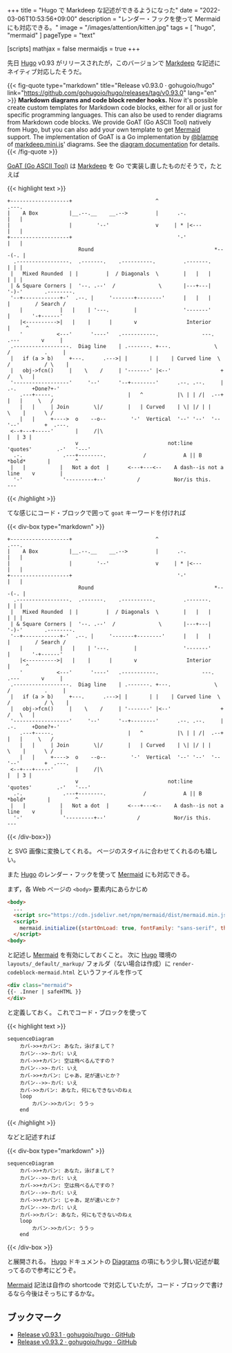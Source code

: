+++
title = "Hugo で Markdeep な記述ができるようになった"
date =  "2022-03-06T10:53:56+09:00"
description = "レンダー・フックを使って Mermaid にも対応できる。"
image = "/images/attention/kitten.jpg"
tags = [ "hugo", "mermaid" ]
pageType = "text"

[scripts]
  mathjax = false
  mermaidjs = true
+++

先日 [Hugo] v0.93 がリリースされたが，このバージョンで [Markdeep] な記述にネイティブ対応したそうだ。

{{< fig-quote type="markdown" title="Release v0.93.0 · gohugoio/hugo" link="https://github.com/gohugoio/hugo/releases/tag/v0.93.0" lang="en" >}}
**Markdown diagrams and code block render hooks.** Now it's possible create custom templates for Markdown code blocks, either for all or just for specific programming languages. This can also be used to render diagrams from Markdown code blocks. We provide GoAT (Go ASCII Tool) natively from Hugo, but you can also add your own template to get [Mermaid](https://github.blog/2022-02-14-include-diagrams-markdown-files-mermaid/) support. The implementation of GoAT is a Go implementation by [@blampe](https://github.com/gohugoio/hugo/releases/tag/v0.93.0) of [markdeep.mini.js](https://github.com/gohugoio/hugo/releases/tag/v0.93.0)' diagrams. See the [diagram documentation](https://gohugo.io/content-management/diagrams/) for details.
{{< /fig-quote >}}

[GoAT (Go ASCII Tool)][GoAT] は [Markdeep] を Go で実装し直したものだそうで，たとえば

{{< highlight text >}}
```goat
+-------------------+                           ^                      .---.
|    A Box          |__.--.__    __.-->         |      .-.             |   |
|                   |        '--'               v     | * |<---        |   |
+-------------------+                                  '-'             |   |
                       Round                                       *---(-. |
  .-----------------.  .-------.    .----------.         .-------.     | | |
 |   Mixed Rounded  | |         |  / Diagonals  \        |   |   |     | | |
 | & Square Corners |  '--. .--'  /              \       |---+---|     '-)-'       .--------.
 '--+------------+-'  .--. |     '-------+--------'      |   |   |       |        / Search /
    |            |   |    | '---.        |               '-------'       |       '-+------'
    |<---------->|   |    |      |       v                Interior                 |     ^
    '           <---'      '----'   .-----------.              ---.     .---       v     |
 .------------------.  Diag line    | .-------. +---.              \   /           .     |
 |   if (a > b)     +---.      .--->| |       | |    | Curved line  \ /           / \    |
 |   obj->fcn()     |    \    /     | '-------' |<--'                +           /   \   |
 '------------------'     '--'      '--+--------'      .--. .--.     |  .-.     +Done?+-'
    .---+-----.                        |   ^           |\ | | /|  .--+ |   |     \   /
    |   |     | Join        \|/        |   | Curved    | \| |/ | |    \    |      \ /
    |   |     +---->  o    --o--        '-'  Vertical  '--' '--'  '--  '--'        +  .---.
 <--+---+-----'       |     /|\                                                    |  | 3 |
                      v                             not:line    'quotes'        .-'   '---'
  .-.             .---+--------.            /            A || B   *bold*       |        ^
 |   |           |   Not a dot  |      <---+---<--    A dash--is not a line    v        |
  '-'             '---------+--'          /           Nor/is this.            ---
```
{{< /highlight >}}

てな感じにコード・ブロックで囲って `goat` キーワードを付ければ

{{< div-box type="markdown" >}}
```goat
+-------------------+                           ^                      .---.
|    A Box          |__.--.__    __.-->         |      .-.             |   |
|                   |        '--'               v     | * |<---        |   |
+-------------------+                                  '-'             |   |
                       Round                                       *---(-. |
  .-----------------.  .-------.    .----------.         .-------.     | | |
 |   Mixed Rounded  | |         |  / Diagonals  \        |   |   |     | | |
 | & Square Corners |  '--. .--'  /              \       |---+---|     '-)-'       .--------.
 '--+------------+-'  .--. |     '-------+--------'      |   |   |       |        / Search /
    |            |   |    | '---.        |               '-------'       |       '-+------'
    |<---------->|   |    |      |       v                Interior                 |     ^
    '           <---'      '----'   .-----------.              ---.     .---       v     |
 .------------------.  Diag line    | .-------. +---.              \   /           .     |
 |   if (a > b)     +---.      .--->| |       | |    | Curved line  \ /           / \    |
 |   obj->fcn()     |    \    /     | '-------' |<--'                +           /   \   |
 '------------------'     '--'      '--+--------'      .--. .--.     |  .-.     +Done?+-'
    .---+-----.                        |   ^           |\ | | /|  .--+ |   |     \   /
    |   |     | Join        \|/        |   | Curved    | \| |/ | |    \    |      \ /
    |   |     +---->  o    --o--        '-'  Vertical  '--' '--'  '--  '--'        +  .---.
 <--+---+-----'       |     /|\                                                    |  | 3 |
                      v                             not:line    'quotes'        .-'   '---'
  .-.             .---+--------.            /            A || B   *bold*       |        ^
 |   |           |   Not a dot  |      <---+---<--    A dash--is not a line    v        |
  '-'             '---------+--'          /           Nor/is this.            ---
```
{{< /div-box>}}


と SVG 画像に変換してくれる。
ページのスタイルに合わせてくれるのも嬉しい。

また [Hugo] のレンダー・フックを使って [Mermaid] にも対応できる。

まず，各 Web ページの `<body>` 要素内にあらかじめ

```html
<body>
  ...
  <script src="https://cdn.jsdelivr.net/npm/mermaid/dist/mermaid.min.js"></script>
  <script>
    mermaid.initialize({startOnLoad: true, fontFamily: "sans-serif", theme: "dark", sequence: {height: 40, mirrorActors: false}});
  </script>
<body>
```

と記述し [Mermaid] を有効にしておくこと。
次に [Hugo] 環境の `layouts/_default/_markup/` フォルダ（ない場合は作成）に `render-codeblock-mermaid.html` というファイルを作って

```html
<div class="mermaid">
{{- .Inner | safeHTML }}
</div>
```

と定義しておく。
これでコード・ブロックを使って

{{< highlight text >}}
```mermaid
sequenceDiagram
    カバ->>+カバン: あなた，泳げまして？
    カバン-->>-カバ: いえ
    カバ->>+カバン: 空は飛べるんですの？
    カバン-->>-カバ: いえ
    カバ->>+カバン: じゃあ，足が速いとか？
    カバン-->>-カバ: いえ
    カバ->>カバン: あなた，何にもできないのねぇ
    loop
        カバン->>カバン: ううっ
    end
```
{{< /highlight >}}

などと記述すれば

{{< div-box type="markdown" >}}
```mermaid
sequenceDiagram
    カバ->>+カバン: あなた，泳げまして？
    カバン-->>-カバ: いえ
    カバ->>+カバン: 空は飛べるんですの？
    カバン-->>-カバ: いえ
    カバ->>+カバン: じゃあ，足が速いとか？
    カバン-->>-カバ: いえ
    カバ->>カバン: あなた，何にもできないのねぇ
    loop
        カバン->>カバン: ううっ
    end
```
{{< /div-box >}}

と展開される。
[Hugo] ドキュメントの [Diagrams](https://gohugo.io/content-management/diagrams/ "Diagrams | Hugo") の項にもう少し賢い記述が載ってるので参考にどうぞ。

[Mermaid] 記法は自作の shortcode で対応していたが，コード・ブロックで書けるなら今後はそっちにするかな。

## ブックマーク

- [Release v0.93.1 · gohugoio/hugo · GitHub](https://github.com/gohugoio/hugo/releases/tag/v0.93.1)
- [Release v0.93.2 · gohugoio/hugo · GitHub](https://github.com/gohugoio/hugo/releases/tag/v0.93.2)

[Hugo]: https://gohugo.io/ "The world’s fastest framework for building websites | Hugo"
[GoAT]: https://github.com/bep/goat "bep/goat: Render ASCII art as SVG diagrams"
[Markdeep]: http://casual-effects.com/markdeep/
[Mermaid]: https://mermaid-js.github.io/mermaid/ "mermaid - Markdownish syntax for generating flowcharts, sequence diagrams, class diagrams, gantt charts and git graphs."
